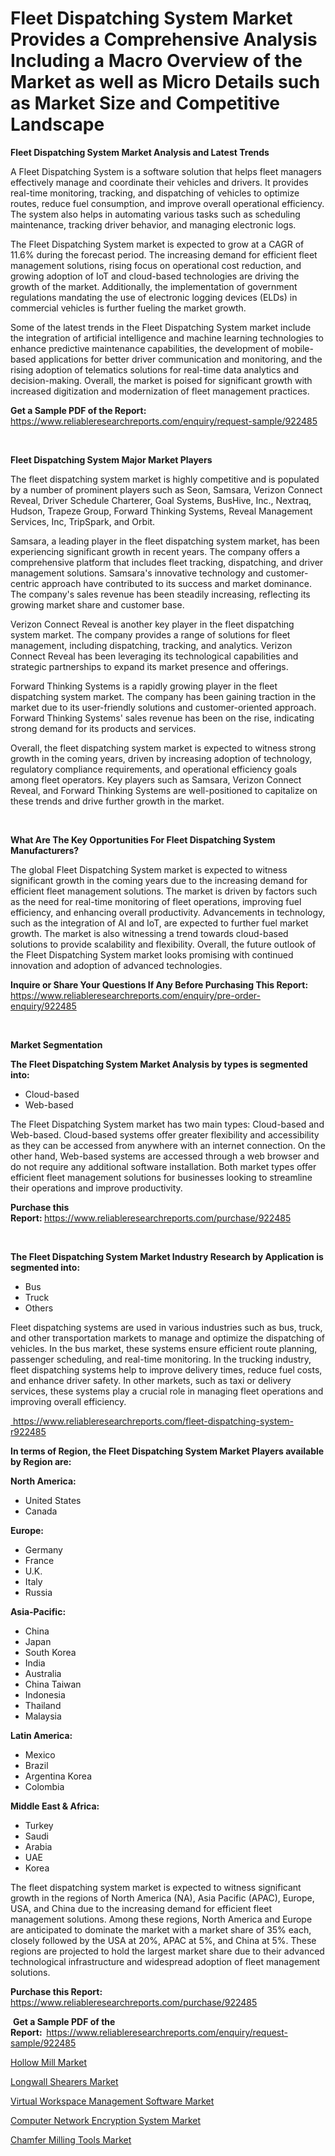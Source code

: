 <p><h1>Fleet Dispatching System Market Provides a Comprehensive Analysis Including a Macro Overview of the Market as well as Micro Details such as Market Size and Competitive Landscape</h1></p><p><strong>Fleet Dispatching System Market Analysis and Latest Trends</strong></p>
<p><p>A Fleet Dispatching System is a software solution that helps fleet managers effectively manage and coordinate their vehicles and drivers. It provides real-time monitoring, tracking, and dispatching of vehicles to optimize routes, reduce fuel consumption, and improve overall operational efficiency. The system also helps in automating various tasks such as scheduling maintenance, tracking driver behavior, and managing electronic logs.</p><p>The Fleet Dispatching System market is expected to grow at a CAGR of 11.6% during the forecast period. The increasing demand for efficient fleet management solutions, rising focus on operational cost reduction, and growing adoption of IoT and cloud-based technologies are driving the growth of the market. Additionally, the implementation of government regulations mandating the use of electronic logging devices (ELDs) in commercial vehicles is further fueling the market growth.</p><p>Some of the latest trends in the Fleet Dispatching System market include the integration of artificial intelligence and machine learning technologies to enhance predictive maintenance capabilities, the development of mobile-based applications for better driver communication and monitoring, and the rising adoption of telematics solutions for real-time data analytics and decision-making. Overall, the market is poised for significant growth with increased digitization and modernization of fleet management practices.</p></p>
<p><strong>Get a Sample PDF of the Report:&nbsp;</strong> <a href="https://www.reliableresearchreports.com/enquiry/request-sample/922485">https://www.reliableresearchreports.com/enquiry/request-sample/922485</a></p>
<p>&nbsp;</p>
<p><strong>Fleet Dispatching System Major Market Players</strong></p>
<p><p>The fleet dispatching system market is highly competitive and is populated by a number of prominent players such as Seon, Samsara, Verizon Connect Reveal, Driver Schedule Charterer, Goal Systems, BusHive, Inc., Nextraq, Hudson, Trapeze Group, Forward Thinking Systems, Reveal Management Services, Inc, TripSpark, and Orbit.</p><p>Samsara, a leading player in the fleet dispatching system market, has been experiencing significant growth in recent years. The company offers a comprehensive platform that includes fleet tracking, dispatching, and driver management solutions. Samsara's innovative technology and customer-centric approach have contributed to its success and market dominance. The company's sales revenue has been steadily increasing, reflecting its growing market share and customer base.</p><p>Verizon Connect Reveal is another key player in the fleet dispatching system market. The company provides a range of solutions for fleet management, including dispatching, tracking, and analytics. Verizon Connect Reveal has been leveraging its technological capabilities and strategic partnerships to expand its market presence and offerings.</p><p>Forward Thinking Systems is a rapidly growing player in the fleet dispatching system market. The company has been gaining traction in the market due to its user-friendly solutions and customer-oriented approach. Forward Thinking Systems' sales revenue has been on the rise, indicating strong demand for its products and services.</p><p>Overall, the fleet dispatching system market is expected to witness strong growth in the coming years, driven by increasing adoption of technology, regulatory compliance requirements, and operational efficiency goals among fleet operators. Key players such as Samsara, Verizon Connect Reveal, and Forward Thinking Systems are well-positioned to capitalize on these trends and drive further growth in the market.</p></p>
<p>&nbsp;</p>
<p><strong>What Are The Key Opportunities For Fleet Dispatching System Manufacturers?</strong></p>
<p><p>The global Fleet Dispatching System market is expected to witness significant growth in the coming years due to the increasing demand for efficient fleet management solutions. The market is driven by factors such as the need for real-time monitoring of fleet operations, improving fuel efficiency, and enhancing overall productivity. Advancements in technology, such as the integration of AI and IoT, are expected to further fuel market growth. The market is also witnessing a trend towards cloud-based solutions to provide scalability and flexibility. Overall, the future outlook of the Fleet Dispatching System market looks promising with continued innovation and adoption of advanced technologies.</p></p>
<p><strong>Inquire or Share Your Questions If Any Before Purchasing This Report:</strong> <a href="https://www.reliableresearchreports.com/enquiry/pre-order-enquiry/922485">https://www.reliableresearchreports.com/enquiry/pre-order-enquiry/922485</a></p>
<p>&nbsp;</p>
<p><strong>Market Segmentation</strong></p>
<p><strong>The Fleet Dispatching System Market Analysis by types is segmented into:</strong></p>
<p><ul><li>Cloud-based</li><li>Web-based</li></ul></p>
<p><p>The Fleet Dispatching System market has two main types: Cloud-based and Web-based. Cloud-based systems offer greater flexibility and accessibility as they can be accessed from anywhere with an internet connection. On the other hand, Web-based systems are accessed through a web browser and do not require any additional software installation. Both market types offer efficient fleet management solutions for businesses looking to streamline their operations and improve productivity.</p></p>
<p><strong>Purchase this Report:&nbsp;</strong><a href="https://www.reliableresearchreports.com/purchase/922485">https://www.reliableresearchreports.com/purchase/922485</a></p>
<p>&nbsp;</p>
<p><strong>The Fleet Dispatching System Market Industry Research by Application is segmented into:</strong></p>
<p><ul><li>Bus</li><li>Truck</li><li>Others</li></ul></p>
<p><p>Fleet dispatching systems are used in various industries such as bus, truck, and other transportation markets to manage and optimize the dispatching of vehicles. In the bus market, these systems ensure efficient route planning, passenger scheduling, and real-time monitoring. In the trucking industry, fleet dispatching systems help to improve delivery times, reduce fuel costs, and enhance driver safety. In other markets, such as taxi or delivery services, these systems play a crucial role in managing fleet operations and improving overall efficiency.</p></p>
<p><a href="https://www.reliableresearchreports.com/fleet-dispatching-system-r922485">&nbsp;https://www.reliableresearchreports.com/fleet-dispatching-system-r922485</a></p>
<p><strong>In terms of Region, the Fleet Dispatching System Market Players available by Region are:</strong></p>
<p>
    <p> <strong> North America: </strong>
        <ul>
            <li>United States</li>
            <li>Canada</li>
        </ul>
        </p> 
    <p> <strong> Europe: </strong>
        <ul>
            <li>Germany</li>
            <li>France</li>
            <li>U.K.</li>
            <li>Italy</li>
            <li>Russia</li>
        </ul>
        </p> 
    <p> <strong> Asia-Pacific: </strong>
        <ul>
            <li>China</li>
            <li>Japan</li>
            <li>South Korea</li>
            <li>India</li>
            <li>Australia</li>
            <li>China Taiwan</li>
            <li>Indonesia</li>
            <li>Thailand</li>
            <li>Malaysia</li>
        </ul>
        </p> 
    <p> <strong> Latin America: </strong>
        <ul>
            <li>Mexico</li>
            <li>Brazil</li>
            <li>Argentina Korea</li>
            <li>Colombia</li>
        </ul>
        </p> 
    <p> <strong> Middle East & Africa: </strong>
        <ul>
            <li>Turkey</li>
            <li>Saudi</li>
            <li>Arabia</li>
            <li>UAE</li>
            <li>Korea</li>
        </ul>
    </p>
    </p>
<p><p>The fleet dispatching system market is expected to witness significant growth in the regions of North America (NA), Asia Pacific (APAC), Europe, USA, and China due to the increasing demand for efficient fleet management solutions. Among these regions, North America and Europe are anticipated to dominate the market with a market share of 35% each, closely followed by the USA at 20%, APAC at 5%, and China at 5%. These regions are projected to hold the largest market share due to their advanced technological infrastructure and widespread adoption of fleet management solutions.</p></p>
<p><strong>Purchase this Report: </strong><a href="https://www.reliableresearchreports.com/purchase/922485">https://www.reliableresearchreports.com/purchase/922485</a></p>
<p>&nbsp;<strong>Get a Sample PDF of the Report:&nbsp;&nbsp;</strong><a href="https://www.reliableresearchreports.com/enquiry/request-sample/922485">https://www.reliableresearchreports.com/enquiry/request-sample/922485</a></p>
<p><strong></strong></p>
<p><p><a href="https://medium.com/@max.sanderson5645/insights-into-the-hollow-mill-market-size-which-is-expanding-with-a-14-cagr-from-2024-2031-c63f17818c55">Hollow Mill Market</a></p><p><a href="https://medium.com/@carlahoustonh51/longwall-shearers-market-investigation-industry-evolution-and-forecast-till-2031-096980113f8a">Longwall Shearers Market</a></p><p><a href="https://github.com/jadenRaynor/Market-Research-Report-List-1/blob/main/virtual-workspace-management-software-market.md">Virtual Workspace Management Software Market</a></p><p><a href="https://github.com/ranaacryptoaddmin/Market-Research-Report-List-1/blob/main/computer-network-encryption-system-market.md">Computer Network Encryption System Market</a></p><p><a href="https://medium.com/@dereodrews76856/chamfer-milling-tools-industry-analysis-report-its-market-size-share-trends-by-application-d2948c04a9de">Chamfer Milling Tools Market</a></p></p>